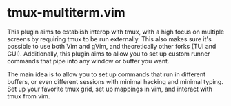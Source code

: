 # tmux-multiterm.vim

This plugin aims to establish interop with tmux, with a high focus on multiple screens by requiring tmux to be run externally. This also makes sure it's possible to use both Vim and gVim, and theoretically other forks (TUI and GUI). Additionally, this plugin aims to allow you to set up custom runner commands that pipe into any window or buffer you want.

The main idea is to allow you to set up commands that run in different buffers, or even different sessions with minimal hacking and minimal typing. Set up your favorite tmux grid, set up mappings in vim, and interact with tmux from vim.

